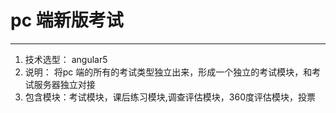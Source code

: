 # pc 端新版考试 
---
1. 技术选型： angular5
2. 说明： 将pc 端的所有的考试类型独立出来，形成一个独立的考试模块，和考试服务器独立对接
3. 包含模块：考试模块，课后练习模块,调查评估模块，360度评估模块，投票




